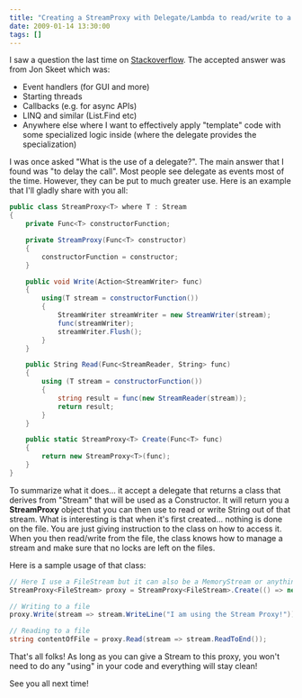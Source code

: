 ```yaml
---
title: "Creating a StreamProxy with Delegate/Lambda to read/write to a file"
date: 2009-01-14 13:30:00
tags: []
---
```


I saw a question the last time on [Stackoverflow](http://stackoverflow.com/questions/191153/when-would-you-use-delegates-in-c "When would you use delegates in C#"). The accepted answer was from Jon Skeet which was:

*   Event handlers (for GUI and more)
*   Starting threads
*   Callbacks (e.g. for async APIs)
*   LINQ and similar (List.Find etc)
*   Anywhere else where I want to effectively apply "template" code with some specialized logic inside (where the delegate provides the specialization)

I was once asked "What is the use of a delegate?". The main answer that I found was "to delay the call". Most people see delegate as events most of the time. However, they can be put to much greater use. Here is an example that I'll gladly share with you all:

```cs
public class StreamProxy<T> where T : Stream
{
    private Func<T> constructorFunction;

    private StreamProxy(Func<T> constructor)
    {
        constructorFunction = constructor;
    }

    public void Write(Action<StreamWriter> func)
    {
        using(T stream = constructorFunction())
        {
            StreamWriter streamWriter = new StreamWriter(stream);
            func(streamWriter);
            streamWriter.Flush();
        }
    }

    public String Read(Func<StreamReader, String> func)
    {
        using (T stream = constructorFunction())
        {
            string result = func(new StreamReader(stream));
            return result;
        }
    }

    public static StreamProxy<T> Create(Func<T> func)
    {
        return new StreamProxy<T>(func);
    }
}
```

To summarize what it does... it accept a delegate that returns a class that derives from "Stream" that will be used as a Constructor. It will return you a **StreamProxy** object that you can then use to read or write String out of that stream.          What is interesting is that when it's first created... nothing is done on the file. You are just giving instruction to the class on how to access it.          When you then read/write from the file, the class knows how to manage a stream and make sure that no locks are left on the files.          

Here is a sample usage of that class:

```cs
// Here I use a FileStream but it can also be a MemoryStream or anything that derives from Stream
StreamProxy<FileStream> proxy = StreamProxy<FileStream>.Create(() => new FileStream(@"C:\MyTest.txt", FileMode.OpenOrCreate));

// Writing to a file
proxy.Write(stream => stream.WriteLine("I am using the Stream Proxy!"));

// Reading to a file
string contentOfFile = proxy.Read(stream => stream.ReadToEnd());
```

That's all folks! As long as you can give a Stream to this proxy, you won't need to do any "using" in your code and everything will stay clean!

See you all next time!
